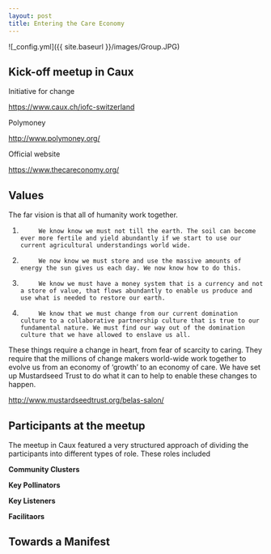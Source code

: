 ```yaml
---
layout: post
title: Entering the Care Economy
---
```


![_config.yml]({{ site.baseurl }}/images/Group.JPG)


## Kick-off meetup in Caux

Initiative for change

https://www.caux.ch/iofc-switzerland

Polymoney

http://www.polymoney.org/

Official website

https://www.thecareconomy.org/


## Values



The far vision is that all of humanity work together.
 
1.          We know know we must not till the earth. The soil can become ever more fertile and yield abundantly if we start to use our current agricultural understandings world wide.
2.          We now know we must store and use the massive amounts of energy the sun gives us each day. We now know how to do this.
3.          We know we must have a money system that is a currency and not a store of value, that flows abundantly to enable us produce and use what is needed to restore our earth.
4.          We know that we must change from our current domination culture to a collaborative partnership culture that is true to our fundamental nature. We must find our way out of the domination culture that we have allowed to enslave us all.
 
These things require a change in heart, from fear of scarcity to caring. They require that the millions of change makers world-wide work together to evolve us from an economy of ‘growth’ to an economy of care. We have set up Mustardseed Trust to do what it can to help to enable these changes to happen.


http://www.mustardseedtrust.org/belas-salon/


## 


## Participants at the meetup

The meetup in Caux featured a very structured approach of dividing the participants into different types of role. 
These roles included


**Community Clusters**

**Key Pollinators**

**Key Listeners**

**Facilitaors**






## Towards a Manifest

